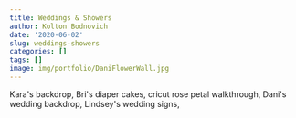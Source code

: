 ```yaml
---
title: Weddings & Showers
author: Kolton Bodnovich
date: '2020-06-02'
slug: weddings-showers
categories: []
tags: []
image: img/portfolio/DaniFlowerWall.jpg
---
```



Kara's backdrop, Bri's diaper cakes, cricut rose petal walkthrough, Dani's wedding backdrop, Lindsey's wedding signs, 